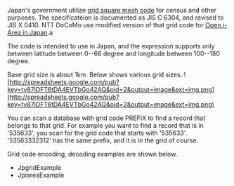 Japan's government utilize [grid square mesh code](http://www.stat.go.jp/data/mesh/) for census and other purposes. The specificateion is documented as JIS C 6304, and revised to JIS X 0410. NTT DoCoMo use modified version of that grid code for [Open i-Area in Japan](http://www.nttdocomo.co.jp/service/imode/make/content/iarea/domestic/index.html).a

The code is intended to use in Japan, and the expression supports only between latitude between 0--66 degree and longitude between 100--180 degree.

Base grid size is about 1km. Below shows various grid sizes.
![http://spreadsheets.google.com/pub?key=ty87iDFT6tDA4EVTbGo42AQ&oid=2&output=image&ext=img.png](http://spreadsheets.google.com/pub?key=ty87iDFT6tDA4EVTbGo42AQ&oid=2&output=image&ext=img.png)

You can scan a database with grid code PREFIX to find a record that belongs to that grid. For example you want to find a record that is in '535633', you scan for the grid code that starts with '535633'. '53563332312' has the same prefix, and it is in the grid of course.

Grid code encoding, decoding examples are shown below.
  * JpgridExample
  * JpiareaExample